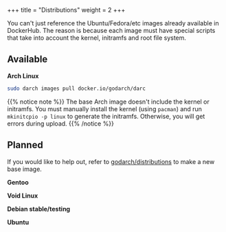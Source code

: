 +++
title = "Distributions"
weight = 2
+++

You can't just reference the Ubuntu/Fedora/etc images already available in DockerHub. The reason is because each image must have special scripts that take into account the kernel, initramfs and root file system.

## Available

**Arch Linux**

```bash
sudo darch images pull docker.io/godarch/darc
```

{{% notice note %}}
The base Arch image doesn't include the kernel or initramfs. You must manually install the kernel (using ```pacman```) and run ```mkinitcpio -p linux``` to generate the initramfs. Otherwise, you will get errors during upload.
{{% /notice %}}

## Planned

If you would like to help out, refer to [godarch/distributions](https://github.com/godarch/distributions) to make a new base image.

**Gentoo**

**Void Linux**

**Debian stable/testing**

**Ubuntu**
